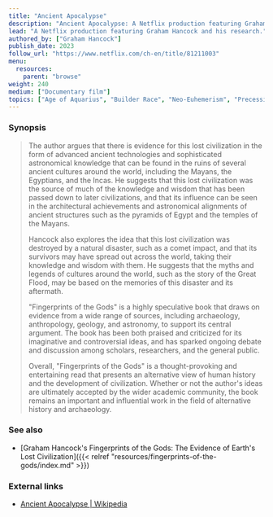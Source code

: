 ```yaml
---
title: "Ancient Apocalypse"
description: "Ancient Apocalypse: A Netflix production featuring Graham Hancock and his research."
lead: "A Netflix production featuring Graham Hancock and his research."
authored_by: ["Graham Hancock"]
publish_date: 2023
follow_url: "https://www.netflix.com/ch-en/title/81211003"
menu:
  resources:
    parent: "browse"
weight: 240
medium: ["Documentary film"]
topics: ["Age of Aquarius", "Builder Race", "Neo-Euhemerism", "Precession", "Pyramids", "The Tradition"]
---
```


### Synopsis

> The author argues that there is evidence for this lost civilization in the form of advanced ancient technologies and sophisticated astronomical knowledge that can be found in the ruins of several ancient cultures around the world, including the Mayans, the Egyptians, and the Incas. He suggests that this lost civilization was the source of much of the knowledge and wisdom that has been passed down to later civilizations, and that its influence can be seen in the architectural achievements and astronomical alignments of ancient structures such as the pyramids of Egypt and the temples of the Mayans.
>
> Hancock also explores the idea that this lost civilization was destroyed by a natural disaster, such as a comet impact, and that its survivors may have spread out across the world, taking their knowledge and wisdom with them. He suggests that the myths and legends of cultures around the world, such as the story of the Great Flood, may be based on the memories of this disaster and its aftermath.
>
> "Fingerprints of the Gods" is a highly speculative book that draws on evidence from a wide range of sources, including archaeology, anthropology, geology, and astronomy, to support its central argument. The book has been both praised and criticized for its imaginative and controversial ideas, and has sparked ongoing debate and discussion among scholars, researchers, and the general public.
>
> Overall, "Fingerprints of the Gods" is a thought-provoking and entertaining read that presents an alternative view of human history and the development of civilization. Whether or not the author's ideas are ultimately accepted by the wider academic community, the book remains an important and influential work in the field of alternative history and archaeology.

### See also

- [Graham Hancock\'s Fingerprints of the Gods\: The Evidence of Earth\'s Lost Civilization]({{< relref "resources/fingerprints-of-the-gods/index.md" >}})

### External links

- [Ancient Apocalypse | Wikipedia](https://en.wikipedia.org/wiki/Ancient_Apocalypse)
